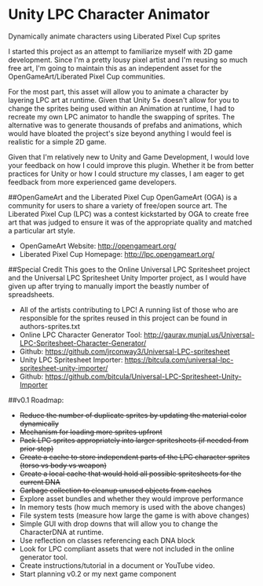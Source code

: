 # Unity LPC Character Animator
Dynamically animate characters using Liberated Pixel Cup sprites

I started this project as an attempt to familiarize myself with 2D game development. Since I'm a pretty lousy pixel artist and I'm reusing so much free art, I'm going to maintain this as an independent asset for the OpenGameArt/Liberated Pixel Cup communities.

For the most part, this asset will allow you to animate a character by layering LPC art at runtime. Given that Unity 5+ doesn't allow for you to change the sprites being used within an Animation at runtime, I had to recreate my own LPC animator to handle the swapping of sprites. The alternative was to generate thousands of prefabs and animations, which would have bloated the project's size beyond anything I would feel is realistic for a simple 2D game.

Given that I'm relatively new to Unity and Game Development, I would love your feedback on how I could improve this plugin. Whether it be from better practices for Unity or how I could structure my classes, I am eager to get feedback from more experienced game developers.

##OpenGameArt and the Liberated Pixel Cup
OpenGameArt (OGA) is a community for users to share a variety of free/open source art. The Liberated Pixel Cup (LPC) was a contest kickstarted by OGA to create free art that was judged to ensure it was of the appropriate quality and matched a particular art style.

* OpenGameArt Website: http://opengameart.org/
* Liberated Pixel Cup Homepage: http://lpc.opengameart.org/

##Special Credit
This goes to the Online Universal LPC Spritesheet project and the Universal LPC Spritesheet Unity Importer project, as I would have given up after trying to manually import the beastly number of spreadsheets.

 * All of the artists contributing to LPC! A running list of those who are responsible for the sprites reused in this project can be found in authors-sprites.txt
 * Online LPC Character Generator Tool: http://gaurav.munjal.us/Universal-LPC-Spritesheet-Character-Generator/
  * Github: https://github.com/jrconway3/Universal-LPC-spritesheet
 * Unity LPC Spritesheet Importer: https://bitcula.com/universal-lpc-spritesheet-unity-importer/
  * Github: https://github.com/bitcula/Universal-LPC-Spritesheet-Unity-Importer

##v0.1 Roadmap:
  * ~~Reduce the number of duplicate sprites by updating the material color dynamically~~
  * ~~Mechanism for loading more sprites upfront~~
  * ~~Pack LPC sprites appropriately into larger spritesheets (if needed from prior step)~~
  * ~~Create a cache to store independent parts of the LPC character sprites (torso vs body vs weapon)~~
  * ~~Create a local cache that would hold all possible spritesheets for the current DNA~~
  * ~~Garbage collection to cleanup unused objects from caches~~
  * Explore asset bundles and whether they would improve performance
  * In memory tests (how much memory is used with the above changes)
  * File system tests (measure how large the game is with above changes)
  * Simple GUI with drop downs that will allow you to change the CharacterDNA at runtime.
  * Use reflection on classes referencing each DNA block
  * Look for LPC compliant assets that were not included in the online generator tool.
  * Create instructions/tutorial in a document or YouTube video.
  * Start planning v0.2 or my next game component
  
